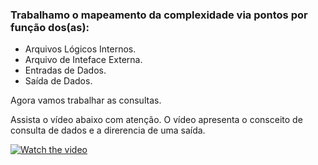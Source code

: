 ### Trabalhamo o mapeamento da complexidade via pontos por função dos(as):

- Arquivos Lógicos Internos.
- Arquivo de Inteface Externa.
- Entradas de Dados.
- Saída de Dados.

Agora vamos trabalhar as consultas.

Assista o vídeo abaixo com atenção. O vídeo apresenta o consceito de consulta de dados e a direrencia de uma saída.

[![Watch the video](https://github.com/AlexDeSaran/Estimativas-Metricas-Software/blob/main/Aulas/Aula04%20-%20%20Defini%C3%A7%C3%A3o%20de%20uma%20entrada%20de%20dados/img.png)](https://www.youtube.com/watch?v=4AvD8UdsUm0)
